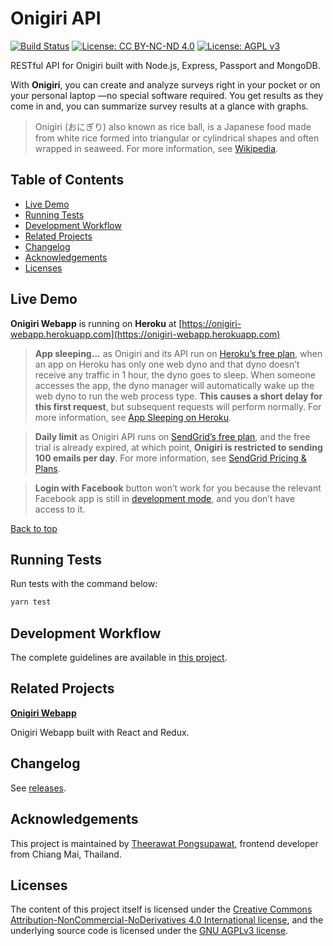# Onigiri API

[![Build Status](https://travis-ci.org/rxseven/onigiri-api.svg?branch=master)](https://travis-ci.org/rxseven/onigiri-api 'Build Status') [![License: CC BY-NC-ND 4.0](https://img.shields.io/badge/License-CC%20BY--NC--ND%204.0-lightgrey.svg)](https://creativecommons.org/licenses/by-nc-nd/4.0/ 'CC BY-NC-ND 4.0') [![License: AGPL v3](https://img.shields.io/badge/License-AGPL%20v3-blue.svg)](https://www.gnu.org/licenses/agpl-3.0 'AGPL v3')

RESTful API for Onigiri built with Node.js, Express, Passport and MongoDB.

With **Onigiri**, you can create and analyze surveys right in your pocket or on your personal laptop —no special software required. You get results as they come in and, you can summarize survey results at a glance with graphs.

> Onigiri (おにぎり) also known as rice ball, is a Japanese food made from white rice formed into triangular or cylindrical shapes and often wrapped in seaweed. For more information, see [Wikipedia](https://en.wikipedia.org/wiki/Onigiri).

## Table of Contents

- [Live Demo](#live-demo)
- [Running Tests](#running-tests)
- [Development Workflow](#development-workflow)
- [Related Projects](#related-projects)
- [Changelog](#changelog)
- [Acknowledgements](#acknowledgements)
- [Licenses](#licenses)

## Live Demo

**Onigiri Webapp** is running on **Heroku** at [https://onigiri-webapp.herokuapp.com](https://onigiri-webapp.herokuapp.com)

> **App sleeping...** as Onigiri and its API run on [Heroku’s free plan](https://www.heroku.com/free), when an app on Heroku has only one web dyno and that dyno doesn’t receive any traffic in 1 hour, the dyno goes to sleep. When someone accesses the app, the dyno manager will automatically wake up the web dyno to run the web process type. **This causes a short delay for this first request**, but subsequent requests will perform normally. For more information, see [App Sleeping on Heroku](https://blog.heroku.com/app_sleeping_on_heroku).

> **Daily limit** as Onigiri API runs on [SendGrid’s free plan](https://sendgrid.com/free/), and the free trial is already expired, at which point, **Onigiri is restricted to sending 100 emails per day**. For more information, see [SendGrid Pricing & Plans](https://www.sendgrid.com/pricing/).

> **Login with Facebook** button won’t work for you because the relevant Facebook app is still in [development mode](https://developers.facebook.com/docs/apps/managing-development-cycle), and you don’t have access to it.

[Back to top](#table-of-contents)

## Running Tests

Run tests with the command below:

```sh
yarn test
```

## Development Workflow

The complete guidelines are available in [this project](https://github.com/rxseven/setup-react-app).

## Related Projects

**[Onigiri Webapp](https://github.com/rxseven/onigiri-webapp)**

Onigiri Webapp built with React and Redux.

## Changelog

See [releases](https://github.com/rxseven/onigiri-api/releases).

## Acknowledgements

This project is maintained by [Theerawat Pongsupawat](http://www.rxseven.com), frontend developer from Chiang Mai, Thailand.

## Licenses

The content of this project itself is licensed under the [Creative Commons Attribution-NonCommercial-NoDerivatives 4.0 International license](http://creativecommons.org/licenses/by-nc-nd/4.0/), and the underlying source code is licensed under the [GNU AGPLv3 license](https://www.gnu.org/licenses/agpl-3.0).

